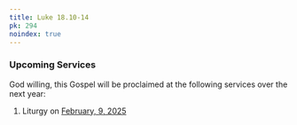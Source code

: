 ```yaml
---
title: Luke 18.10-14
pk: 294
noindex: true
---
```


### Upcoming Services

God willing, this Gospel will be proclaimed at the following services over the next year:


1. Liturgy on [February,  9, 2025](https://orthocal.info/readings/gregorian/2025/02/09/)
